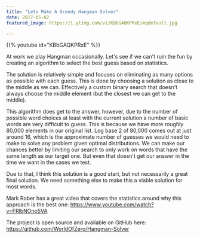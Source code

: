 ```yaml
---
title: "Lets Make A Greedy Hangman Solver"
date: 2017-05-02
featured_image: https://i.ytimg.com/vi/KBbGAQKPRxE/mqdefault.jpg

---
```


{{% youtube id="KBbGAQKPRxE" %}}

At work we play Hangman occasionally. Let's see if we can't ruin the fun by creating an algorithm to select the best guess based on statistics.

The solution is relatively simple and focuses on eliminating as many options as possible with each guess. This is done by choosing a solution as close to the middle as we can. Effectively a custom binary search that doesn't always choose the middle element (but the closest we can get to the middle).

This algorithm does get to the answer, however, due to the number of possible word choices at least with the current solution a number of basic words are very difficult to guess. This is because we have more roughly 80,000 elements in our original list. Log base 2 of 80,000 comes out at just around 16, which is the approximate number of guesses we would need to make to solve any problem given optimal distributions. We can make our chances better by limiting our search to only work on words that have the same length as our target one. But even that doesn't get our answer in the time we want in the cases we test.

Due to that, I think this solution is a good start, but not necessarily a great final solution. We need something else to make this a viable solution for most words.

Mark Rober has a great video that covers the statistics around why this approach is the best one: https://www.youtube.com/watch?v=FRlbNOno5VA

The project is open source and available on GitHub here: https://github.com/WorldOfZero/Hangman-Solver